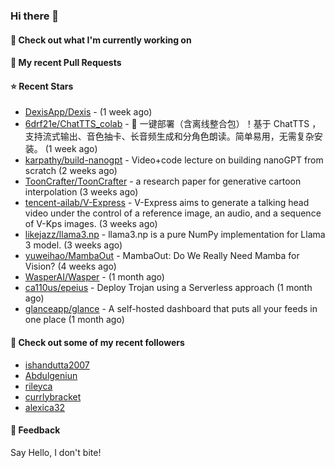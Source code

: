 ### Hi there 👋

#### 👷 Check out what I'm currently working on

#### 🔨 My recent Pull Requests


#### ⭐ Recent Stars

- [DexisApp/Dexis](https://github.com/DexisApp/Dexis) -  (1 week ago)
- [6drf21e/ChatTTS_colab](https://github.com/6drf21e/ChatTTS_colab) - 🚀 一键部署（含离线整合包）！基于 ChatTTS ，支持流式输出、音色抽卡、长音频生成和分角色朗读。简单易用，无需复杂安装。 (1 week ago)
- [karpathy/build-nanogpt](https://github.com/karpathy/build-nanogpt) - Video&#43;code lecture on building nanoGPT from scratch (2 weeks ago)
- [ToonCrafter/ToonCrafter](https://github.com/ToonCrafter/ToonCrafter) - a research paper for generative cartoon interpolation (3 weeks ago)
- [tencent-ailab/V-Express](https://github.com/tencent-ailab/V-Express) - V-Express aims to generate a talking head video under the control of a reference image, an audio, and a sequence of V-Kps images. (3 weeks ago)
- [likejazz/llama3.np](https://github.com/likejazz/llama3.np) - llama3.np is a pure NumPy implementation for Llama 3 model. (3 weeks ago)
- [yuweihao/MambaOut](https://github.com/yuweihao/MambaOut) - MambaOut: Do We Really Need Mamba for Vision? (4 weeks ago)
- [WasperAI/Wasper](https://github.com/WasperAI/Wasper) -  (1 month ago)
- [ca110us/epeius](https://github.com/ca110us/epeius) - Deploy Trojan using a Serverless approach (1 month ago)
- [glanceapp/glance](https://github.com/glanceapp/glance) - A self-hosted dashboard that puts all your feeds in one place (1 month ago)

#### 👯 Check out some of my recent followers

- [ishandutta2007](https://github.com/ishandutta2007)
- [Abdulgeniun](https://github.com/Abdulgeniun)
- [rileyca](https://github.com/rileyca)
- [currlybracket](https://github.com/currlybracket)
- [alexica32](https://github.com/alexica32)

#### 💬 Feedback

Say Hello, I don't bite!